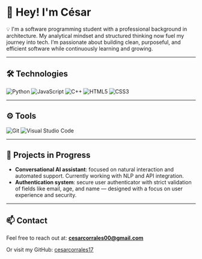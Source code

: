 # 👋 Hey! I'm César

💡 I'm a software programming student with a professional background in architecture. My analytical mindset and structured thinking now fuel my journey into tech. I’m passionate about building clean, purposeful, and efficient software while continuously learning and growing.

---

## 🛠️ Technologies

![Python](https://img.shields.io/badge/Python-3670A0?style=for-the-badge&logo=python&logoColor=ffdd54)
![JavaScript](https://img.shields.io/badge/JavaScript-F7DF1E?style=for-the-badge&logo=javascript&logoColor=black)
![C++](https://img.shields.io/badge/C++-00599C?style=for-the-badge&logo=cplusplus&logoColor=white)
![HTML5](https://img.shields.io/badge/HTML5-E34F26?style=for-the-badge&logo=html5&logoColor=white)
![CSS3](https://img.shields.io/badge/CSS3-1572B6?style=for-the-badge&logo=css3&logoColor=white)

---

## ⚙️ Tools

![Git](https://img.shields.io/badge/Git-F05032?style=for-the-badge&logo=git&logoColor=white)
![Visual Studio Code](https://img.shields.io/badge/VS%20Code-007ACC?style=for-the-badge&logo=visual-studio-code&logoColor=white)

---

## 🧠 Projects in Progress

- **Conversational AI assistant**: focused on natural interaction and automated support. Currently working with NLP and API integration.
- **Authentication system**: secure user authenticator with strict validation of fields like email, age, and name — designed with a focus on user experience and security.

---

## 📫 Contact

Feel free to reach out at: **cesarcorrales00@gmail.com**

Or visit my GitHub: [cesarcorrales17](https://github.com/cesarcorrales17)
